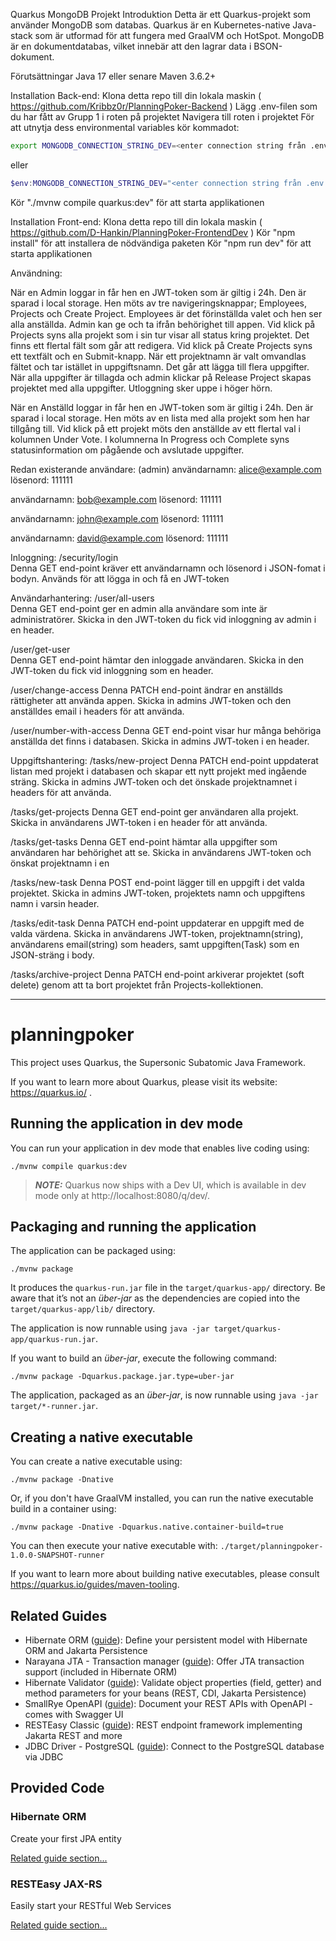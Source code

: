 Quarkus MongoDB Projekt
Introduktion
Detta är ett Quarkus-projekt som använder MongoDB som databas. Quarkus är en Kubernetes-native Java-stack som är utformad för att fungera med GraalVM och HotSpot. MongoDB är en dokumentdatabas, vilket innebär att den lagrar data i BSON-dokument.

Förutsättningar
Java 17 eller senare
Maven 3.6.2+


Installation Back-end:
Klona detta repo till din lokala maskin  ( https://github.com/Kribbz0r/PlanningPoker-Backend )
Lägg .env-filen som du har fått av Grupp 1 i roten på projektet
Navigera till roten i projektet
För att utnytja dess environmental variables kör kommadot:
```bash
export MONGODB_CONNECTION_STRING_DEV=<enter connection string från .env filen här>
```
eller 

```powershell
$env:MONGODB_CONNECTION_STRING_DEV="<enter connection string från .env filen här>"
```

Kör "./mvnw compile quarkus:dev" för att starta applikationen


Installation Front-end:
Klona detta repo till din lokala maskin   ( https://github.com/D-Hankin/PlanningPoker-FrontendDev )
Kör "npm install" för att installera de nödvändiga paketen
Kör "npm run dev" för att starta applikationen



Användning:

När en Admin loggar in får hen en JWT-token som är giltig i 24h. Den är sparad i local storage. Hen möts av tre navigeringsknappar; Employees, Projects och Create Project. Employees är det förinställda valet och hen ser alla anställda. Admin kan ge och ta ifrån behörighet till appen.
Vid klick på Projects syns alla projekt som i sin tur visar all status kring projektet. Det finns ett flertal fält som går att redigera.
Vid klick på Create Projects syns ett textfält och en Submit-knapp. När ett projektnamn är valt omvandlas fältet och tar istället in uppgiftsnamn. Det går att lägga till flera uppgifter. När alla uppgifter är tillagda och admin klickar på Release Project skapas projektet med alla uppgifter.
Utloggning sker uppe i höger hörn.

När en Anställd loggar in får hen en JWT-token som är giltig i 24h. Den är sparad i local storage. Hen möts av en lista med alla projekt som hen har tillgång till. Vid klick på ett projekt möts den anställde av ett flertal val i kolumnen Under Vote. I kolumnerna In Progress och Complete syns statusinformation om pågående och avslutade uppgifter.



Redan existerande användare:
(admin)
användarnamn: alice@example.com
lösenord: 111111

användarnamn: bob@example.com
lösenord: 111111

användarnamn: john@example.com
lösenord: 111111

användarnamn: david@example.com
lösenord: 111111



Inloggning:
/security/login    
                Denna GET end-point kräver ett användarnamn och lösenord i JSON-fomat i bodyn.
                Används för att lögga in och få en JWT-token

Användarhantering:
/user/all-users    
                Denna GET end-point ger en admin alla användare som inte är administratörer.
                Skicka in den JWT-token du fick vid inloggning av admin i en header.

/user/get-user     
                Denna GET end-point hämtar den inloggade användaren.
                Skicka in den JWT-token du fick vid inloggning som en header.

/user/change-access
                Denna PATCH end-point ändrar en anställds rättigheter att använda appen.
                Skicka in admins JWT-token och den anställdes email i headers för att använda.

/user/number-with-access
                Denna GET end-point visar hur många behöriga anställda det finns i databasen.
                Skicka in admins JWT-token i en header.

Uppgiftshantering:
/tasks/new-project
                Denna PATCH end-point uppdaterat listan med projekt i databasen och skapar ett nytt projekt med ingående sträng.
                Skicka in admins JWT-token och det önskade projektnamnet i headers för att använda.

/tasks/get-projects
                Denna GET end-point ger användaren alla projekt.
                Skicka in användarens JWT-token i en header för att använda.

/tasks/get-tasks
                Denna GET end-point hämtar alla uppgifter som användaren har behörighet att se.
                Skicka in användarens JWT-token och önskat projektnamn i en 

/tasks/new-task
                Denna POST end-point lägger till en uppgift i det valda projektet.
                Skicka in admins JWT-token, projektets namn och uppgiftens namn i varsin header.

/tasks/edit-task
                Denna PATCH end-point uppdaterar en uppgift med de valda värdena.
                Skicka in användarens JWT-token, projektnamn(string), användarens email(string) som headers, samt
                 uppgiften(Task) som en JSON-sträng i body. 

/tasks/archive-project
                Denna PATCH end-point arkiverar projektet (soft delete) genom att ta bort projektet från Projects-kollektionen.




******************************************************************************************************




# planningpoker

This project uses Quarkus, the Supersonic Subatomic Java Framework.

If you want to learn more about Quarkus, please visit its website: https://quarkus.io/ .

## Running the application in dev mode

You can run your application in dev mode that enables live coding using:
```shell script
./mvnw compile quarkus:dev
```

> **_NOTE:_**  Quarkus now ships with a Dev UI, which is available in dev mode only at http://localhost:8080/q/dev/.

## Packaging and running the application

The application can be packaged using:
```shell script
./mvnw package
```
It produces the `quarkus-run.jar` file in the `target/quarkus-app/` directory.
Be aware that it’s not an _über-jar_ as the dependencies are copied into the `target/quarkus-app/lib/` directory.

The application is now runnable using `java -jar target/quarkus-app/quarkus-run.jar`.

If you want to build an _über-jar_, execute the following command:
```shell script
./mvnw package -Dquarkus.package.jar.type=uber-jar
```

The application, packaged as an _über-jar_, is now runnable using `java -jar target/*-runner.jar`.

## Creating a native executable

You can create a native executable using: 
```shell script
./mvnw package -Dnative
```

Or, if you don't have GraalVM installed, you can run the native executable build in a container using: 
```shell script
./mvnw package -Dnative -Dquarkus.native.container-build=true
```

You can then execute your native executable with: `./target/planningpoker-1.0.0-SNAPSHOT-runner`

If you want to learn more about building native executables, please consult https://quarkus.io/guides/maven-tooling.

## Related Guides

- Hibernate ORM ([guide](https://quarkus.io/guides/hibernate-orm)): Define your persistent model with Hibernate ORM and Jakarta Persistence
- Narayana JTA - Transaction manager ([guide](https://quarkus.io/guides/transaction)): Offer JTA transaction support (included in Hibernate ORM)
- Hibernate Validator ([guide](https://quarkus.io/guides/validation)): Validate object properties (field, getter) and method parameters for your beans (REST, CDI, Jakarta Persistence)
- SmallRye OpenAPI ([guide](https://quarkus.io/guides/openapi-swaggerui)): Document your REST APIs with OpenAPI - comes with Swagger UI
- RESTEasy Classic ([guide](https://quarkus.io/guides/resteasy)): REST endpoint framework implementing Jakarta REST and more
- JDBC Driver - PostgreSQL ([guide](https://quarkus.io/guides/datasource)): Connect to the PostgreSQL database via JDBC

## Provided Code

### Hibernate ORM

Create your first JPA entity

[Related guide section...](https://quarkus.io/guides/hibernate-orm)



### RESTEasy JAX-RS

Easily start your RESTful Web Services

[Related guide section...](https://quarkus.io/guides/getting-started#the-jax-rs-resources)
